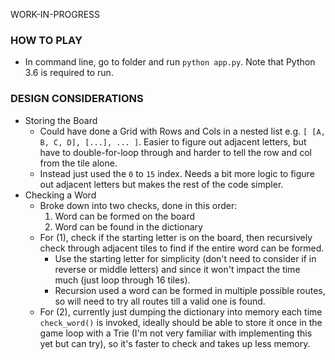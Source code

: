 WORK-IN-PROGRESS

### HOW TO PLAY
- In command line, go to folder and run `python app.py`. Note that Python 3.6 is required to run.

### DESIGN CONSIDERATIONS
- Storing the Board
    - Could have done a Grid with Rows and Cols in a nested list e.g. `[ [A, B, C, D], [...], ... ]`. Easier to figure out adjacent letters, but have to double-for-loop through and harder to tell the row and col from the tile alone.
    - Instead just used the `0` to `15` index. Needs a bit more logic to figure out adjacent letters but makes the rest of the code simpler.
- Checking a Word
    - Broke down into two checks, done in this order:
        1. Word can be formed on the board
        2. Word can be found in the dictionary
    - For (1), check if the starting letter is on the board, then recursively check through adjacent tiles to find if the entire word can be formed.
        - Use the starting letter for simplicity (don't need to consider if in reverse or middle letters) and since it won't impact the time much (just loop through 16 tiles).
        - Recursion used a word can be formed in multiple possible routes, so will need to try all routes till a valid one is found.
    - For (2), currently just dumping the dictionary into memory each time `check_word()` is invoked, ideally should be able to store it once in the game loop with a Trie (I'm not very familiar with implementing this yet but can try), so it's faster to check and takes up less memory.
